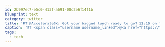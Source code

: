 ```yaml
---
id: 2b997ec7-e5c0-413f-a691-08c2e6f14f1b
blueprint: text
category: twitter
title: 'RT @AccelerateOK: Got your bagged lunch ready to go? 12:15 on the grass by the library. Represent #tech! You ready to support #OCI? We are!…'
caption: 'RT <span class="username username_linked">@<a href="https://twitter.com/AccelerateOK" title="Accelerate Okanagan">AccelerateOK</a></span>: Got your bagged lunch ready to go? 12:15 on the grass by the library. Represent <span class="hashtag hashtag_local">#<a href="http://tweettemp.darylchymko.ca/?tag=tech">tech</a>! You ready to support <span class="hashtag hashtag_local">#<a href="http://tweettemp.darylchymko.ca/?tag=oci">OCI</a>? We are!…'
tags:
  - tech
---
```

